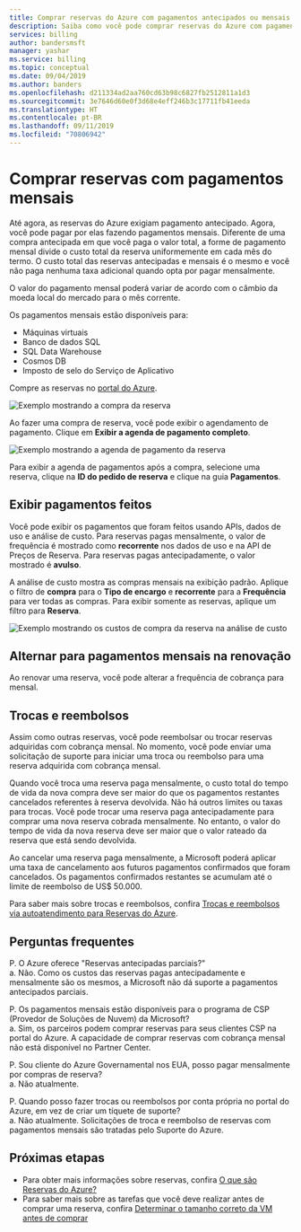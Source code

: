 ```yaml
---
title: Comprar reservas do Azure com pagamentos antecipados ou mensais
description: Saiba como você pode comprar reservas do Azure com pagamentos antecipados ou mensais.
services: billing
author: bandersmsft
manager: yashar
ms.service: billing
ms.topic: conceptual
ms.date: 09/04/2019
ms.author: banders
ms.openlocfilehash: d211334ad2aa760cd63b98c6827fb2512811a1d3
ms.sourcegitcommit: 3e7646d60e0f3d68e4eff246b3c17711fb41eeda
ms.translationtype: HT
ms.contentlocale: pt-BR
ms.lasthandoff: 09/11/2019
ms.locfileid: "70806942"
---
```

# <a name="purchase-reservations-with-monthly-payments"></a>Comprar reservas com pagamentos mensais

Até agora, as reservas do Azure exigiam pagamento antecipado. Agora, você pode pagar por elas fazendo pagamentos mensais. Diferente de uma compra antecipada em que você paga o valor total, a forme de pagamento mensal divide o custo total da reserva uniformemente em cada mês do termo. O custo total das reservas antecipadas e mensais é o mesmo e você não paga nenhuma taxa adicional quando opta por pagar mensalmente.

O valor do pagamento mensal poderá variar de acordo com o câmbio da moeda local do mercado para o mês corrente.

Os pagamentos mensais estão disponíveis para:

- Máquinas virtuais
- Banco de dados SQL
- SQL Data Warehouse
- Cosmos DB
- Imposto de selo do Serviço de Aplicativo

Compre as reservas no [portal do Azure](https://portal.azure.com/?Microsoft_Azure_Reservations_EnableMultiCart=true&amp;paymentPlan=true#blade/Microsoft_Azure_Reservations/CreateBlade).

![Exemplo mostrando a compra da reserva](./media/billing-monthly-payments-reservations/purchase-reservation.png)

Ao fazer uma compra de reserva, você pode exibir o agendamento de pagamento. Clique em **Exibir a agenda de pagamento completo**.

![Exemplo mostrando a agenda de pagamento da reserva](./media/billing-monthly-payments-reservations/prepurchase-schedule.png)

Para exibir a agenda de pagamentos após a compra, selecione uma reserva, clique na **ID do pedido de reserva** e clique na guia **Pagamentos**.

## <a name="view-payments-made"></a>Exibir pagamentos feitos

Você pode exibir os pagamentos que foram feitos usando APIs, dados de uso e análise de custo. Para reservas pagas mensalmente, o valor de frequência é mostrado como **recorrente** nos dados de uso e na API de Preços de Reserva. Para reservas pagas antecipadamente, o valor mostrado é **avulso**.

A análise de custo mostra as compras mensais na exibição padrão. Aplique o filtro de **compra** para o **Tipo de encargo** e **recorrente** para a **Frequência** para ver todas as compras. Para exibir somente as reservas, aplique um filtro para **Reserva**.

![Exemplo mostrando os custos de compra da reserva na análise de custo](./media/billing-monthly-payments-reservations/cost-analysis.png)

## <a name="switch-to-monthly-payments-at-renewal"></a>Alternar para pagamentos mensais na renovação

Ao renovar uma reserva, você pode alterar a frequência de cobrança para mensal.

## <a name="exchange-and-refunds"></a>Trocas e reembolsos

Assim como outras reservas, você pode reembolsar ou trocar reservas adquiridas com cobrança mensal. No momento, você pode enviar uma solicitação de suporte para iniciar uma troca ou reembolso para uma reserva adquirida com cobrança mensal.

Quando você troca uma reserva paga mensalmente, o custo total do tempo de vida da nova compra deve ser maior do que os pagamentos restantes cancelados referentes à reserva devolvida. Não há outros limites ou taxas para trocas. Você pode trocar uma reserva paga antecipadamente para comprar uma nova reserva cobrada mensalmente. No entanto, o valor do tempo de vida da nova reserva deve ser maior que o valor rateado da reserva que está sendo devolvida.

Ao cancelar uma reserva paga mensalmente, a Microsoft poderá aplicar uma taxa de cancelamento aos futuros pagamentos confirmados que foram cancelados. Os pagamentos confirmados restantes se acumulam até o limite de reembolso de US$ 50.000.

Para saber mais sobre trocas e reembolsos, confira [Trocas e reembolsos via autoatendimento para Reservas do Azure](billing-azure-reservations-self-service-exchange-and-refund.md).

## <a name="faq"></a>Perguntas frequentes

P. O Azure oferece "Reservas antecipadas parciais?"<br>
a. Não. Como os custos das reservas pagas antecipadamente e mensalmente são os mesmos, a Microsoft não dá suporte a pagamentos antecipados parciais.

P. Os pagamentos mensais estão disponíveis para o programa de CSP (Provedor de Soluções de Nuvem) da Microsoft?<br>
a. Sim, os parceiros podem comprar reservas para seus clientes CSP na portal do Azure. A capacidade de comprar reservas com cobrança mensal não está disponível no Partner Center.

P. Sou cliente do Azure Governamental nos EUA, posso pagar mensalmente por compras de reserva?<br>
a. Não atualmente.

P. Quando posso fazer trocas ou reembolsos por conta própria no portal do Azure, em vez de criar um tíquete de suporte?<br>
a. Não atualmente. Solicitações de troca e reembolso de reservas com pagamentos mensais são tratadas pelo Suporte do Azure.

## <a name="next-steps"></a>Próximas etapas

- Para obter mais informações sobre reservas, confira [O que são Reservas do Azure?](billing-save-compute-costs-reservations.md)
- Para saber mais sobre as tarefas que você deve realizar antes de comprar uma reserva, confira [Determinar o tamanho correto da VM antes de comprar](../virtual-machines/windows/prepay-reserved-vm-instances.md#determine-the-right-vm-size-before-you-buy)
